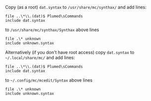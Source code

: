 Copy (as a root) `dat.syntax` to `/usr/share/mc/synthax/` and add lines:
```
file ..\*\\.(dat)$ Plumed\sCommands
include dat.syntax
```
to `/usr/share/mc/synthax/Synthax` above lines
```
file .\* unknown
include unknown.syntax
```

Alternatively (if you don't have root access) copy `dat.syntax` to `~/.local/share/mc/` and add lines:
```
file ..\*\\.(dat)$ Plumed\sCommands
include dat.syntax
```
to `~/.config/mc/mcedit/Syntax` above lines
```
file .\* unknown
include unknown.syntax
```


